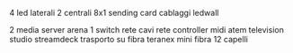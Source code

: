 4 led laterali
2 centrali 8x1
sending card
cablaggi ledwall

2 media server arena
1 switch rete
cavi rete
controller midi
atem television studio
streamdeck
trasporto su fibra teranex mini
fibra 12 capelli

